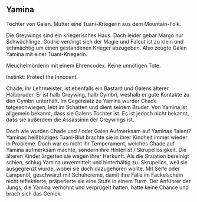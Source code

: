 ## Yamina

Tochter von Galen. Mutter eine Tuani-Kriegerin aus dem Mountain-Folk.

Die Greywings sind ein kriegerisches Haus. Doch leider gebar Margo nur Schwächlinge. Godric verdingt sich der Magie und Falcot ist zu klein und schmächtig um einen gestandenen Krieger abzugeben. Also zeugte Galen Yamina mit einer Tuani-Kriegerin.

Meuchelmörderin mit einem Ehrencodex. Keine unnötigen Tote.

Instinkt: Protect the Innocent.

Chade, ihr Lehrmeister, ist ebenfalls ein Bastard und Galens älterer Halbbruder. Er ist halb Greywing, halb Cymbri, weshalb er gute Kontakte zu den Cymbri unterhält. Im Gegensatz zu Yamina wurder Chade totgeschwiegen, lebt im Schatten und dient seinem Bruder. Von Yamina ist allgemein bekannt, dass sie Galens Tochter ist. Es ist jedoch nicht bekannt, dass sie außerdem die Assassinin der Greywings ist.

Doch wie wurden Chade und / oder Galen Aufmerksam auf Yaminas Talent?
Yaminas heißblütiges Tuani-Blut brachte sie in ihrer Kindheit immer wieder in Probleme. Doch war es nicht ihr Temperament, welches Chade auf Yamina aufmerksam machte, sondern ihre Hinterlist / Skrupellosigkeit. Die älteren Kinder ärgerten sie wegen ihrer Herkunft. Als die Situation bereinigt schien, schlug Yamina unvermittelt und hinterhältig zu. Skrupellos, weil sie ausgegrenzt wurde, wobei sie doch dazugehören wollte. Mit Seife oder Lampenöl, geschwärzt mit Schuhcreme, damit ihre Falle im Fackelschein nicht reflektierte, präperierte sie eine Stufe in einem Turm. Der Anführer der Jungs, die Yamina verhöhnt und verprügelt hatten, hatte keine Chance und brach sich das Genick.
